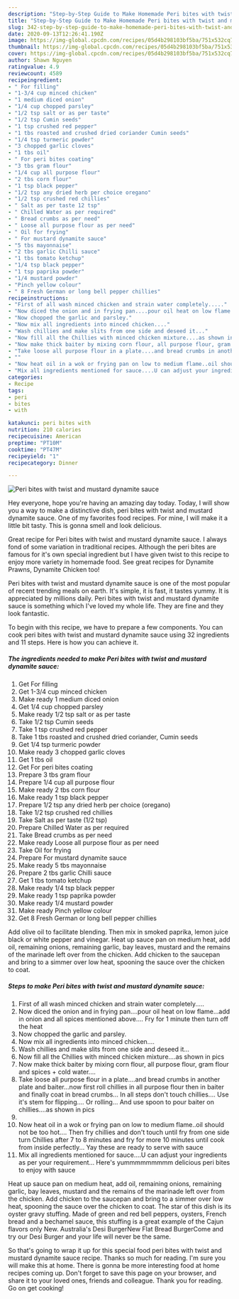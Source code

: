 ```yaml
---
description: "Step-by-Step Guide to Make Homemade Peri bites with twist and mustard dynamite sauce"
title: "Step-by-Step Guide to Make Homemade Peri bites with twist and mustard dynamite sauce"
slug: 342-step-by-step-guide-to-make-homemade-peri-bites-with-twist-and-mustard-dynamite-sauce
date: 2020-09-13T12:26:41.190Z
image: https://img-global.cpcdn.com/recipes/05d4b298103bf5ba/751x532cq70/peri-bites-with-twist-and-mustard-dynamite-sauce-recipe-main-photo.jpg
thumbnail: https://img-global.cpcdn.com/recipes/05d4b298103bf5ba/751x532cq70/peri-bites-with-twist-and-mustard-dynamite-sauce-recipe-main-photo.jpg
cover: https://img-global.cpcdn.com/recipes/05d4b298103bf5ba/751x532cq70/peri-bites-with-twist-and-mustard-dynamite-sauce-recipe-main-photo.jpg
author: Shawn Nguyen
ratingvalue: 4.9
reviewcount: 4589
recipeingredient:
- " For filling"
- "1-3/4 cup minced chicken"
- "1 medium diced onion"
- "1/4 cup chopped parsley"
- "1/2 tsp salt or as per taste"
- "1/2 tsp Cumin seeds"
- "1 tsp crushed red pepper"
- "1 tbs roasted and crushed dried coriander Cumin seeds"
- "1/4 tsp turmeric powder"
- "3 chopped garlic cloves"
- "1 tbs oil"
- " For peri bites coating"
- "3 tbs gram flour"
- "1/4 cup all purpose flour"
- "2 tbs corn flour"
- "1 tsp black pepper"
- "1/2 tsp any dried herb per choice oregano"
- "1/2 tsp crushed red chillies"
- " Salt as per taste 12 tsp"
- " Chilled Water as per required"
- " Bread crumbs as per need"
- " Loose all purpose flour as per need"
- " Oil for frying"
- " For mustard dynamite sauce"
- "5 tbs mayonnaise"
- "2 tbs garlic Chilli sauce"
- "1 tbs tomato ketchup"
- "1/4 tsp black pepper"
- "1 tsp paprika powder"
- "1/4 mustard powder"
- "Pinch yellow colour"
- " 8 Fresh German or long bell pepper chillies"
recipeinstructions:
- "First of all wash minced chicken and strain water completely....."
- "Now diced the onion and in frying pan....pour oil heat on low flame...add in onion and all spices mentioned above.... Fry for 1 minute then turn off the heat"
- "Now chopped the garlic and parsley."
- "Now mix all ingredients into minced chicken...."
- "Wash chillies and make slits from one side and deseed it..."
- "Now fill all the Chillies with minced chicken mixture....as shown in pics"
- "Now make thick baiter by mixing corn flour, all purpose flour, gram flour and spices + cold water...."
- "Take loose all purpose flour in a plate....and bread crumbs in another plate and baiter...now first roll chillies in all purpose flour then in baiter and finally coat in bread crumbs... In all steps don&#39;t touch chillies.... Use it&#39;s stem for flipping.... Or rolling... And use spoon to pour baiter on chillies....as shown in pics"
- ""
- "Now heat oil in a wok or frying pan on low to medium flame..oil should not be too hot.... Then fry chillies and don&#39;t touch until fry from one side turn Chillies after 7 to 8 minutes and fry for more 10 minutes until cook from inside perfectly... Yay these are ready to serve with sauce"
- "Mix all ingredients mentioned for sauce....U can adjust your ingredients as per your requirement... Here&#39;s yummmmmmmmm delicious peri bites to enjoy with sauce"
categories:
- Recipe
tags:
- peri
- bites
- with

katakunci: peri bites with 
nutrition: 210 calories
recipecuisine: American
preptime: "PT10M"
cooktime: "PT47M"
recipeyield: "1"
recipecategory: Dinner

---
```



![Peri bites with twist and mustard dynamite sauce](https://img-global.cpcdn.com/recipes/05d4b298103bf5ba/751x532cq70/peri-bites-with-twist-and-mustard-dynamite-sauce-recipe-main-photo.jpg)

Hey everyone, hope you're having an amazing day today. Today, I will show you a way to make a distinctive dish, peri bites with twist and mustard dynamite sauce. One of my favorites food recipes. For mine, I will make it a little bit tasty. This is gonna smell and look delicious.

Great recipe for Peri bites with twist and mustard dynamite sauce. I always fond of some variation in traditional recipes. Although the peri bites are famous for it&#39;s own special ingredient but I have given twist to this recipe to enjoy more variety in homemade food. See great recipes for Dynamite Prawns, Dynamite Chicken too!

Peri bites with twist and mustard dynamite sauce is one of the most popular of recent trending meals on earth. It's simple, it is fast, it tastes yummy. It is appreciated by millions daily. Peri bites with twist and mustard dynamite sauce is something which I've loved my whole life. They are fine and they look fantastic.


To begin with this recipe, we have to prepare a few components. You can cook peri bites with twist and mustard dynamite sauce using 32 ingredients and 11 steps. Here is how you can achieve it.

<!--inarticleads1-->

##### The ingredients needed to make Peri bites with twist and mustard dynamite sauce:

1. Get  For filling
1. Get 1-3/4 cup minced chicken
1. Make ready 1 medium diced onion
1. Get 1/4 cup chopped parsley
1. Make ready 1/2 tsp salt or as per taste
1. Take 1/2 tsp Cumin seeds
1. Take 1 tsp crushed red pepper
1. Take 1 tbs roasted and crushed dried coriander, Cumin seeds
1. Get 1/4 tsp turmeric powder
1. Make ready 3 chopped garlic cloves
1. Get 1 tbs oil
1. Get  For peri bites coating
1. Prepare 3 tbs gram flour
1. Prepare 1/4 cup all purpose flour
1. Make ready 2 tbs corn flour
1. Make ready 1 tsp black pepper
1. Prepare 1/2 tsp any dried herb per choice (oregano)
1. Take 1/2 tsp crushed red chillies
1. Take  Salt as per taste (1/2 tsp)
1. Prepare  Chilled Water as per required
1. Take  Bread crumbs as per need
1. Make ready  Loose all purpose flour as per need
1. Take  Oil for frying
1. Prepare  For mustard dynamite sauce
1. Make ready 5 tbs mayonnaise
1. Prepare 2 tbs garlic Chilli sauce
1. Get 1 tbs tomato ketchup
1. Make ready 1/4 tsp black pepper
1. Make ready 1 tsp paprika powder
1. Make ready 1/4 mustard powder
1. Make ready Pinch yellow colour
1. Get  8 Fresh German or long bell pepper chillies


Add olive oil to facilitate blending. Then mix in smoked paprika, lemon juice black or white pepper and vinegar. Heat up sauce pan on medium heat, add oil, remaining onions, remaining garlic, bay leaves, mustard and the remains of the marinade left over from the chicken. Add chicken to the saucepan and bring to a simmer over low heat, spooning the sauce over the chicken to coat. 

<!--inarticleads2-->

##### Steps to make Peri bites with twist and mustard dynamite sauce:

1. First of all wash minced chicken and strain water completely.....
1. Now diced the onion and in frying pan....pour oil heat on low flame...add in onion and all spices mentioned above.... Fry for 1 minute then turn off the heat
1. Now chopped the garlic and parsley.
1. Now mix all ingredients into minced chicken....
1. Wash chillies and make slits from one side and deseed it...
1. Now fill all the Chillies with minced chicken mixture....as shown in pics
1. Now make thick baiter by mixing corn flour, all purpose flour, gram flour and spices + cold water....
1. Take loose all purpose flour in a plate....and bread crumbs in another plate and baiter...now first roll chillies in all purpose flour then in baiter and finally coat in bread crumbs... In all steps don&#39;t touch chillies.... Use it&#39;s stem for flipping.... Or rolling... And use spoon to pour baiter on chillies....as shown in pics
1. 
1. Now heat oil in a wok or frying pan on low to medium flame..oil should not be too hot.... Then fry chillies and don&#39;t touch until fry from one side turn Chillies after 7 to 8 minutes and fry for more 10 minutes until cook from inside perfectly... Yay these are ready to serve with sauce
1. Mix all ingredients mentioned for sauce....U can adjust your ingredients as per your requirement... Here&#39;s yummmmmmmmm delicious peri bites to enjoy with sauce


Heat up sauce pan on medium heat, add oil, remaining onions, remaining garlic, bay leaves, mustard and the remains of the marinade left over from the chicken. Add chicken to the saucepan and bring to a simmer over low heat, spooning the sauce over the chicken to coat. The star of this dish is its oyster gravy stuffing. Made of green and red bell peppers, oysters, French bread and a bechamel sauce, this stuffing is a great example of the Cajun flavors only New. Australia&#39;s Desi BurgerNew Flat Bread BurgerCome and try our Desi Burger and your life will never be the same. 

So that's going to wrap it up for this special food peri bites with twist and mustard dynamite sauce recipe. Thanks so much for reading. I'm sure you will make this at home. There is gonna be more interesting food at home recipes coming up. Don't forget to save this page on your browser, and share it to your loved ones, friends and colleague. Thank you for reading. Go on get cooking!

